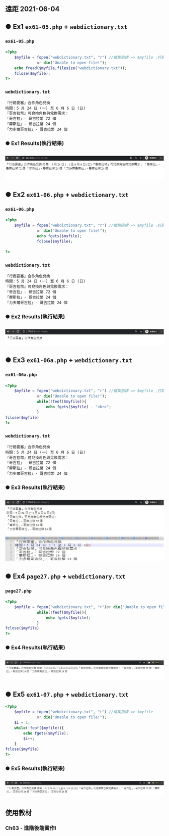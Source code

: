 ## 遠距 2021-06-04 
## ● Ex1 `ex61-05.php` + `webdictionary.txt`
### `ex61-05.php` 
```php
<?php 
	$myfile = fopen("webdictionary.txt", "r") //檔案指標 => $myfile ,打開檔案 , "r (read)讀取"
			  or die("Unable to open file!");
	echo fread($myfile,filesize("webdictionary.txt"));
	fclose($myfile);
?>
```
### `webdictionary.txt` 
```txt
『行商要塞』合作角色兌換
時間：5 月 24 日 (一) 至 6 月 6 日 (日)
『哥吉拉幣』可兌換角色與兌換需求：
「哥吉拉」- 哥吉拉幣 72 個
「摩斯拉」- 哥吉拉幣 24 個
「力多爾哥吉拉」- 哥吉拉幣 24 個
```
### ● Ex1 Results(執行結果)
![ex61-05 + webdictionary](https://github.com/ChengHan16/Cs4high_4080E036/blob/master/%E4%BC%BA%E6%9C%8D%E5%99%A8%E6%9E%B6%E8%A8%AD%E5%AF%A6%E5%8B%99(Server%20setup%20practice)%20%5B109-2%5D/File/Img/ex61-05%20%2B%20webdictionary.JPG)
---
## ● Ex2 `ex61-06.php` + `webdictionary.txt`
### `ex61-06.php`
```php
<?php 
	$myfile = fopen("webdictionary.txt", "r") //檔案指標 => $myfile ,打開檔案 , "r (read)讀取"
			  or die("Unable to open file!");
			  echo fgets($myfile);
			  fclose($myfile);

?>
```
### `webdictionary.txt` 
```txt
『行商要塞』合作角色兌換
時間：5 月 24 日 (一) 至 6 月 6 日 (日)
『哥吉拉幣』可兌換角色與兌換需求：
「哥吉拉」- 哥吉拉幣 72 個
「摩斯拉」- 哥吉拉幣 24 個
「力多爾哥吉拉」- 哥吉拉幣 24 個
```
### ● Ex2 Results(執行結果)
![ex61-06 + webdictionary](https://github.com/ChengHan16/Cs4high_4080E036/blob/master/%E4%BC%BA%E6%9C%8D%E5%99%A8%E6%9E%B6%E8%A8%AD%E5%AF%A6%E5%8B%99(Server%20setup%20practice)%20%5B109-2%5D/File/Img/ex61-06%20%2B%20webdictionary.JPG)
---
## ● Ex3 `ex61-06a.php` + `webdictionary.txt`
### `ex61-06a.php`
```php
<?php 
	$myfile = fopen("webdictionary.txt", "r") //檔案指標 => $myfile ,打開檔案 , "r (read)讀取"
			  or die("Unable to open file!");
			  while(!feof($myfile)){
				  echo fgets($myfile) . "<br>";
			  }
fclose($myfile)
?>
```
### `webdictionary.txt` 
```txt
『行商要塞』合作角色兌換
時間：5 月 24 日 (一) 至 6 月 6 日 (日)
『哥吉拉幣』可兌換角色與兌換需求：
「哥吉拉」- 哥吉拉幣 72 個
「摩斯拉」- 哥吉拉幣 24 個
「力多爾哥吉拉」- 哥吉拉幣 24 個
```
### ● Ex3 Results(執行結果)
![ex61-06a + webdictionary](https://github.com/ChengHan16/Cs4high_4080E036/blob/master/%E4%BC%BA%E6%9C%8D%E5%99%A8%E6%9E%B6%E8%A8%AD%E5%AF%A6%E5%8B%99(Server%20setup%20practice)%20%5B109-2%5D/File/Img/ex61-06a%20%2B%20webdictionary.JPG)
![webdictionary](https://github.com/ChengHan16/Cs4high_4080E036/blob/master/%E4%BC%BA%E6%9C%8D%E5%99%A8%E6%9E%B6%E8%A8%AD%E5%AF%A6%E5%8B%99(Server%20setup%20practice)%20%5B109-2%5D/File/Img/webdictionary.JPG)
---
## ● Ex4 `page27.php` + `webdictionary.txt`
### `page27.php`
```php
<?php 
	$myfile = fopen("webdictionary.txt", "r")or die("Unable to open file!");
			  while(!feof($myfile)){
				  echo fgets($myfile);
			  }
fclose($myfile)
?>
```
### ● Ex4 Results(執行結果)
![page27](https://github.com/ChengHan16/Cs4high_4080E036/blob/master/%E4%BC%BA%E6%9C%8D%E5%99%A8%E6%9E%B6%E8%A8%AD%E5%AF%A6%E5%8B%99(Server%20setup%20practice)%20%5B109-2%5D/File/Img/page27.JPG)
---
## ● Ex5 `ex61-07.php` + `webdictionary.txt`
```php
<?php 
	$myfile = fopen("webdictionary.txt", "r") //檔案指標 => $myfile
			  or die("Unable to open file!");
	$i = 1;
	while(!feof($myfile)){
		echo fgets($myfile);
		$i++;
	}
fclose($myfile)
?>
```
### ● Ex5 Results(執行結果)
![ex61-07+webdictionary](https://github.com/ChengHan16/Cs4high_4080E036/blob/master/%E4%BC%BA%E6%9C%8D%E5%99%A8%E6%9E%B6%E8%A8%AD%E5%AF%A6%E5%8B%99(Server%20setup%20practice)%20%5B109-2%5D/File/Img/ex61-07%2Bwebdictionary.JPG)
---
## 使用教材
### Ch63 - 進階後端實作I
> 
